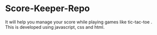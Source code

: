 # Score-Keeper-Repo
It will help you manage your score while playing games like tic-tac-toe .
This is developed using javascript, css and html.

